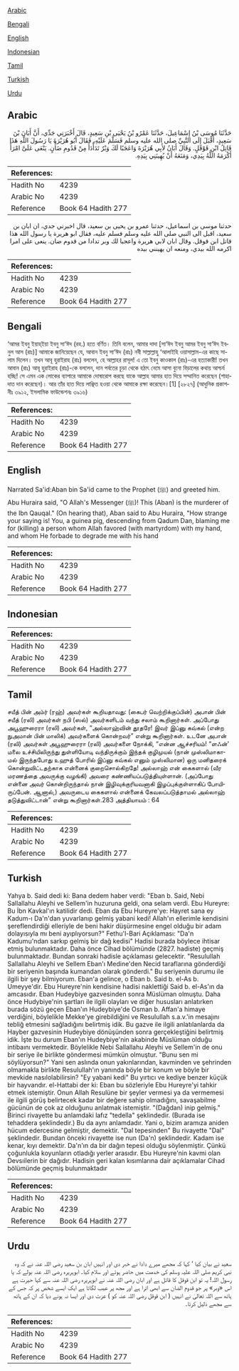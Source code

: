 [Arabic](#arabic)

[Bengali](#bengali)

[English](#english)

[Indonesian](#indonesian)

[Tamil](#tamil)

[Turkish](#turkish)

[Urdu](#urdu)

## Arabic


<div dir="rtl" lang="ar" style={{fontSize:'larger',backgroundColor:'#f8f9fa',padding:20}}>
حَدَّثَنَا مُوسَى بْنُ إِسْمَاعِيلَ، حَدَّثَنَا عَمْرُو بْنُ يَحْيَى بْنِ سَعِيدٍ، قَالَ أَخْبَرَنِي جَدِّي، أَنَّ أَبَانَ بْنَ سَعِيدٍ، أَقْبَلَ إِلَى النَّبِيِّ صلى الله عليه وسلم فَسَلَّمَ عَلَيْهِ، فَقَالَ أَبُو هُرَيْرَةَ يَا رَسُولَ اللَّهِ هَذَا قَاتِلُ ابْنِ قَوْقَلٍ‏.‏ وَقَالَ أَبَانُ لأَبِي هُرَيْرَةَ وَاعَجَبًا لَكَ وَبْرٌ تَدَأْدَأَ مِنْ قَدُومِ ضَأْنٍ‏.‏ يَنْعَى عَلَىَّ امْرَأً أَكْرَمَهُ اللَّهُ بِيَدِي، وَمَنَعَهُ أَنْ يُهِينَنِي بِيَدِهِ‏.‏
</div>
<div style={{backgroundColor:'#f8f9fa',padding:20, marginBottom: 10}}><table> <thead> <tr> <th>References:</th> <th></th> </tr> </thead> <tbody><tr><td>Hadith No</td><td>4239</td></tr><tr><td>Arabic No</td><td>4239</td></tr><tr><td>Reference</td><td>Book 64 Hadith 277</td></tr></tbody></table></div>


<div dir="rtl" lang="ar" style={{fontSize:'larger',backgroundColor:'#f8f9fa',padding:20}}>
حدثنا موسى بن اسماعيل، حدثنا عمرو بن يحيى بن سعيد، قال اخبرني جدي، ان ابان بن سعيد، اقبل الى النبي صلى الله عليه وسلم فسلم عليه، فقال ابو هريرة يا رسول الله هذا قاتل ابن قوقل. وقال ابان لابي هريرة واعجبا لك وبر تدادا من قدوم ضان. ينعى على امرا اكرمه الله بيدي، ومنعه ان يهينني بيده
</div>
<div style={{backgroundColor:'#f8f9fa',padding:20, marginBottom: 10}}><table> <thead> <tr> <th>References:</th> <th></th> </tr> </thead> <tbody><tr><td>Hadith No</td><td>4239</td></tr><tr><td>Arabic No</td><td>4239</td></tr><tr><td>Reference</td><td>Book 64 Hadith 277</td></tr></tbody></table></div>

## Bengali


<div dir="ltr" lang="bn" style={{fontSize:'larger',backgroundColor:'#f8f9fa',padding:20}}>
‘আমর ইবনু ইয়াহ্ইয়া ইবনু সা‘ঈদ (রহ.) হতে বর্ণিত। তিনি বলেন, আমার দাদা [সা‘ঈদ ইবনু আমর ইবনু সা‘ঈদ ইবনুল আস (রাঃ)] আমাকে জানিয়েছেন যে, আবান ইবনু সা‘ঈদ (রাঃ) নবী সাল্লাল্লাহু ‘আলাইহি ওয়াসাল্লাম-এর কাছে সালাম দিলেন। তখন আবূ হুরাইরাহ (রাঃ) বললেন, হে আল্লাহর রাসূল! এ তো ইবনু কাওকাল (রাঃ)-এর হত্যাকারী! তখন আবান (রাঃ) আবূ হুরাইরাহ (রাঃ)-কে বললেন, দান পর্বতের চূড়া থেকে হঠাৎ নেমে আসা বুনো বিড়ালের কথায় আশ্চর্য হচ্ছি! সে এমন এক লোকের ব্যাপারে আমাকে দোষারোপ করছে যাকে আল্লাহ আমার হাত দিয়ে সম্মানিত করেছেন (শাহাদাত দান করেছেন)। আর তাঁর হাত দিয়ে লাঞ্ছিত হওয়া থেকে আমাকে রক্ষা করেছেন।[1] [২৮২৭] (আধুনিক প্রকাশনীঃ ৩৯১২, ইসলামিক ফাউন্ডেশনঃ ৩৯১৬)
</div>
<div style={{backgroundColor:'#f8f9fa',padding:20, marginBottom: 10}}><table> <thead> <tr> <th>References:</th> <th></th> </tr> </thead> <tbody><tr><td>Hadith No</td><td>4239</td></tr><tr><td>Arabic No</td><td>4239</td></tr><tr><td>Reference</td><td>Book 64 Hadith 277</td></tr></tbody></table></div>

## English


<div dir="ltr" lang="en" style={{fontSize:'larger',backgroundColor:'#f8f9fa',padding:20}}>
Narrated Sa'id:Aban bin Sa'id came to the Prophet (ﷺ) and greeted him. Abu Huraira said, "O Allah's Messenger (ﷺ)! This (Aban) is the murderer of the Ibn Qauqal." (On hearing that), Aban said to Abu Huraira, "How strange your saying is! You, a guinea pig, descending from Qadum Dan, blaming me for (killing) a person whom Allah favored (with martyrdom) with my hand, and whom He forbade to degrade me with his hand
</div>
<div style={{backgroundColor:'#f8f9fa',padding:20, marginBottom: 10}}><table> <thead> <tr> <th>References:</th> <th></th> </tr> </thead> <tbody><tr><td>Hadith No</td><td>4239</td></tr><tr><td>Arabic No</td><td>4239</td></tr><tr><td>Reference</td><td>Book 64 Hadith 277</td></tr></tbody></table></div>

## Indonesian


<div dir="ltr" lang="id" style={{fontSize:'larger',backgroundColor:'#f8f9fa',padding:20}}>

</div>
<div style={{backgroundColor:'#f8f9fa',padding:20, marginBottom: 10}}><table> <thead> <tr> <th>References:</th> <th></th> </tr> </thead> <tbody><tr><td>Hadith No</td><td>4239</td></tr><tr><td>Arabic No</td><td>4239</td></tr><tr><td>Reference</td><td>Book 64 Hadith 277</td></tr></tbody></table></div>

## Tamil


<div dir="ltr" lang="ta" style={{fontSize:'larger',backgroundColor:'#f8f9fa',padding:20}}>
சயீத் பின் அம்ர் (ரஹ்) அவர்கள் கூறியதாவது: (கைபர் வெற்றிக்குப்பின்) அபான் பின் சயீத் (ரலி) அவர்கள் நபி (ஸல்) அவர்களிடம் வந்து சலாம் கூறினார்கள். அப்போது அபூஹுரைரா (ரலி) அவர்கள், “அல்லாஹ்வின் தூதரே! இவர் இப்னு கவ்கல் (என்ற நுஅமான் பின் மாலிக்) அவர்களைக் கொன்றவர்” என்று கூறினார்கள். உடனே அபான் (ரலி) அவர்கள் அபூஹுரைரா (ரலி) அவர்களை நோக்கி, “என்ன ஆச்சரியம்! “ளஃன்' மலை உச்சியிலிருந்து துள்ளியோடி வந்திருக்கும் இந்தக் குழிமுயல் (நான் முஸ்லிமாகாமல் இருந்தபோது உஹுத் போரில் இப்னு கவ்கல் எனும் முஸ்லிமான) ஒரு மனிதரைக் கொன்றுவிட்டதற்காக என்னைக் குறைசொல்கிறதே! அல்லாஹ் என் கைகளால் (வீர மரணத்தை அவருக்கு வழங்கி) அவரை கண்ணியப்படுத்தியுள்ளான். (அப்போது என்னை அவர் கொன்றிருந்தால் நான் இழிவுக்குரியவனாகி இழப்புக்குள்ளாகிப் போயிருப்பேன். ஆனால்,) அவருடைய கைகளால் என்னைக் கேவலப்படுத்தாமல் அல்லாஹ் தடுத்துவிட்டான்” என்று கூறினார்கள்.283 அத்தியாயம் : 64
</div>
<div style={{backgroundColor:'#f8f9fa',padding:20, marginBottom: 10}}><table> <thead> <tr> <th>References:</th> <th></th> </tr> </thead> <tbody><tr><td>Hadith No</td><td>4239</td></tr><tr><td>Arabic No</td><td>4239</td></tr><tr><td>Reference</td><td>Book 64 Hadith 277</td></tr></tbody></table></div>

## Turkish


<div dir="ltr" lang="tr" style={{fontSize:'larger',backgroundColor:'#f8f9fa',padding:20}}>
Yahya b. Said dedi ki: Bana dedem haber verdi: "Eban b. Said, Nebi Sallallahu Aleyhi ve Sellem'in huzuruna geldi, ona selam verdi. Ebu Hureyre: Bu İbn Kavkal'ın katilidir dedi. Eban da Ebu Hureyre'ye: Hayret sana ey Kadum-ı Da'n'dan yuvarlanıp gelmiş yabani kedi! Allah'ın ellerimle kendisini şereflendirdiği elleriyle de beni hakir düşürmesine engel olduğu bir adam dolayısıyla mı beni ayıplıyorsun?" Fethu'l-Bari Açıklaması: "Da'n Kadumu'ndan sarkıp gelmiş bir dağ kedisi" Hadisi burada böylece ihtisar etmiş bulunmaktadır. Daha önce Cihad bölümünde (2827. hadiste) geçmiş bulunmaktadır. Bundan sonraki hadisle açıklaması gelecektir. "Resulullah Sallallahu Aleyhi ve Sellem Eban'ı Medine'den Necid taraflarına gönderdiği bir seriyenin başında kumandan olarak gönderdi." Bu seriyenin durumu ile ilgili bir şey bilmiyorum. Eban'a gelince, o Eban b. Said b. el-As b. Umeyye'dir. Ebu Hureyre'nin kendisine hadisi naklettiği Said b. el-As'ın da amcasıdır. Eban Hudeybiye gazvesinden sonra Müslüman olmuştu. Daha önce Hudybiye'nin şartları ile ilgili olayları ve diğer hususları anlatırken burada sözü geçen Eban'ın Hudeybiye'de Osman b. Affan'a himaye verdiğini, böylelikle Mekke'ye girebildiğini ve Resulullah s.a.v.'in mesajını tebliğ etmesini sağladığını belirtmiş idik. Bu gazve ile ilgili anlatılanlarda da Hayber gazvesinin Hudeybiye dönüşünden sonra gerçekleştiğini belirtmiş idik. İşte bu durum Eban'ın Hudeybiye'nin akabinde Müslüman olduğu intibaını vermektedir. Böylelikle Nebi Sallallahu Aleyhi ve Sellem'in de onu bir seriye ile birlikte göndermesi mümkün olmuştur. "Bunu sen mi söylüyorsun?" Yani sen aslında onun yakınlarından, kavminden ve şehrinden olmamakla birlikte Resulullah'ın yanında böyle bir konum ve böyle bir mevkide nasılolabilirsin? "Ey yabani kedi" Bu yırtıcı ve kediye benzer küçük bir hayvandır. el-Hattabi der ki: Eban bu sözleriyle Ebu Hureyre'yi tahkir etmek istemiştir. Onun Allah Resulüne bir şeyler vermesi ya da vermemesi ile ilgili görüş belirtecek kadar bir değere sahip olmadığını, savaşabilme gücünün de çok az olduğunu anlatmak istemiştir. "(Dağdan) inip gelmiş." Birinci rivayette bu anlamdaki lafız "tedella" şeklindedir. (Burada ise tehaddera şeklindedir.) Bu da aynı anlamdadır. Yani o, bizim aramıza aniden hücum edercesine gelmiştir, demektir. "Dal tepesinden" Bu rivayette "Dal" şeklindedir. Bundan önceki rivayette ise nun (Da'n) şeklindedir. Kadam ise kenar, kıyı demektir. Da'n'ın da bir dağın tepesi olduğu söylenmiştir. Çünkü çoğunlukla koyunların otladığı yerler arasıdır. Ebu Hureyre'nin kavmi olan Devsıilerin bir dağıdır. Hadisin geri kalan kısımlarına dair açıklamalar Cihad bölümünde geçmiş bulunmaktadır
</div>
<div style={{backgroundColor:'#f8f9fa',padding:20, marginBottom: 10}}><table> <thead> <tr> <th>References:</th> <th></th> </tr> </thead> <tbody><tr><td>Hadith No</td><td>4239</td></tr><tr><td>Arabic No</td><td>4239</td></tr><tr><td>Reference</td><td>Book 64 Hadith 277</td></tr></tbody></table></div>

## Urdu


<div dir="rtl" lang="ur" style={{fontSize:'larger',backgroundColor:'#f8f9fa',padding:20}}>
سعید نے بیان کیا ‘ کہا کہ مجھے میرے دادا نے خبر دی اور انہیں ابان بن سعید رضی اللہ عنہ نے کہ وہ نبی کریم صلی اللہ علیہ وسلم کی خدمت میں حاضر ہوئے اور سلام کیا۔ ابوہریرہ رضی اللہ عنہ بولے کہ یا رسول اللہ! یہ تو ابن قوقل کا قاتل ہے اور ابان رضی اللہ عنہ نے ابوہریرہ رضی اللہ عنہ سے کہا حیرت ہے اس «وبر» پر جو قدوم الضان سے ابھی اترا ہے اور مجھ پر عیب لگاتا ہے ایک ایسے شخص پر کہ جس کے ہاتھ سے اللہ تعالیٰ نے انہیں ( ابن قوقل رضی اللہ عنہ کو ) عزت دی اور ایسا نہ ہونے دیا کہ ان کے ہاتھ سے مجھے ذلیل کرتا۔
</div>
<div style={{backgroundColor:'#f8f9fa',padding:20, marginBottom: 10}}><table> <thead> <tr> <th>References:</th> <th></th> </tr> </thead> <tbody><tr><td>Hadith No</td><td>4239</td></tr><tr><td>Arabic No</td><td>4239</td></tr><tr><td>Reference</td><td>Book 64 Hadith 277</td></tr></tbody></table></div>